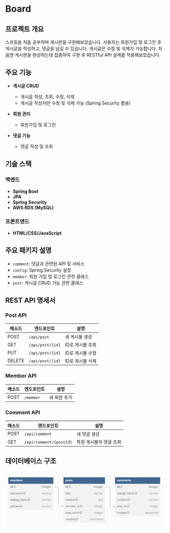 # Board

## 프로젝트 개요
스프링을 처음 공부하며 게시판을 구현해보았습니다. 사용자는 회원가입 및 로그인 후 게시글을 작성하고, 댓글을 남길 수 있습니다. 게시글은 수정 및 삭제가 가능합니다.
처음엔 게시판을 완성하는데 집중하여 구현 후 RESTful API 설계를 적용해보았습니다.

## 주요 기능
- **게시글 CRUD**
    - 게시글 작성, 조회, 수정, 삭제
    - 게시글 작성자만 수정 및 삭제 가능 (Spring Security 활용)

- **회원 관리**
    - 회원가입 및 로그인

- **댓글 기능**
    - 댓글 작성 및 조회

## 기술 스택

### 백엔드
- **Spring Boot**
- **JPA**
- **Spring Security**
- **AWS RDS (MySQL)**

### 프론트엔드
- **HTML/CSS/JavaScript**


## 주요 패키지 설명
- `comment`: 댓글과 관련된 API 및 서비스
- `config`: Spring Security 설정
- `member`: 회원 가입 및 로그인 관련 클래스
- `post`: 게시글 CRUD 기능 관련 클래스

## REST API 명세서

### Post API
| 메소드 | 엔드포인트 | 설명 |
| --- | --- | --- |
| POST | `/api/post` | 새 게시물 생성 |
| GET | `/api/post/{id}` | ID로 게시물 조회 |
| PUT | `/api/post/{id}` | ID로 게시물 수정 |
| DELETE | `/api/post/{id}` | ID로 게시물 삭제 |

### Member API
| 메소드 | 엔드포인트 | 설명 |
| --- | --- | --- |
| POST | `/member` | 새 회원 추가 |

### Comment API
| 메소드 | 엔드포인트 | 설명 |
| --- | --- | --- |
| POST | `/api/comment` | 새 댓글 생성 |
| GET | `/api/comment/{postId}` | 특정 게시물의 댓글 조회 |

## 데이터베이스 구조

![](src/main/resources/static/images/DB.jpg)



